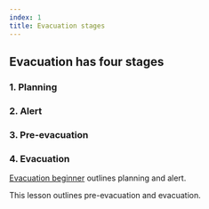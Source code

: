 ```yaml
---
index: 1
title: Evacuation stages
---
```

## Evacuation has four stages

### 1.  Planning 

### 2.  Alert

### 3.  Pre-evacuation

### 4.  Evacuation

[Evacuation beginner](umbrella://operations/evacuation/beginner) outlines planning and alert.

This lesson outlines pre-evacuation and evacuation.
